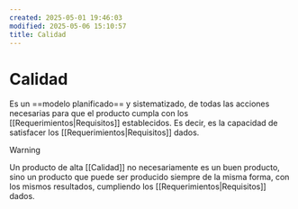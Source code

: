 ```yaml
---
created: 2025-05-01 19:46:03
modified: 2025-05-06 15:10:57
title: Calidad
---
```


# Calidad

Es un ==modelo planificado== y sistematizado, de todas las acciones necesarias para que el producto cumpla con los [[Requerimientos|Requisitos]] establecidos. Es decir, es la capacidad de satisfacer los [[Requerimientos|Requisitos]] dados.

> [!warning]
> Un producto de alta [[Calidad]] no necesariamente es un buen producto, sino un producto que puede ser producido siempre de la misma forma, con los mismos resultados, cumpliendo los [[Requerimientos|Requisitos]] dados.
